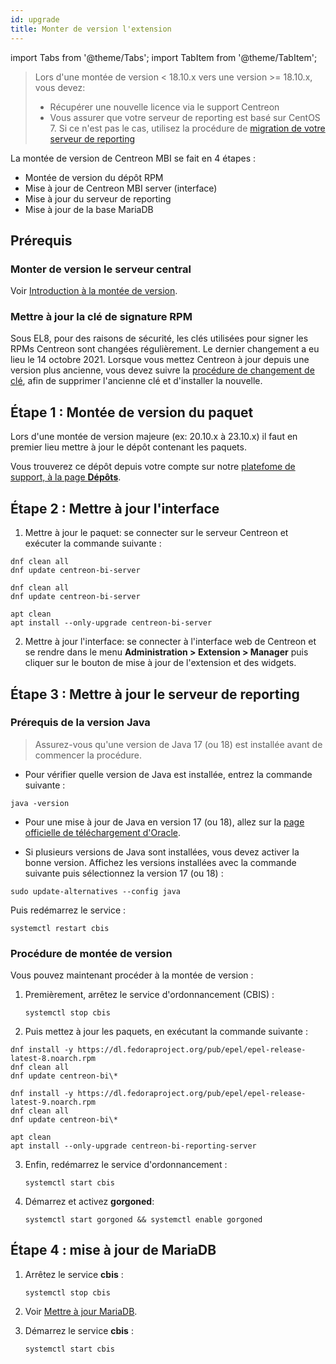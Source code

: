```yaml
---
id: upgrade
title: Monter de version l'extension
---
```

import Tabs from '@theme/Tabs';
import TabItem from '@theme/TabItem';

> Lors d'une montée de version < 18.10.x vers une version >= 18.10.x, vous devez:
>
> - Récupérer une nouvelle licence via le support Centreon
> - Vous assurer que votre serveur de reporting est basé sur CentOS 7. Si ce n'est
>   pas le cas, utilisez la procédure de [migration de votre serveur de
>   reporting](migrate.md)

La montée de version de Centreon MBI se fait en 4 étapes :

- Montée de version du dépôt RPM
- Mise à jour de Centreon MBI server (interface)
- Mise à jour du serveur de reporting
- Mise à jour de la base MariaDB

## Prérequis

### Monter de version le serveur central

Voir [Introduction à la montée de version](../upgrade/introduction.md).

### Mettre à jour la clé de signature RPM

Sous EL8, pour des raisons de sécurité, les clés utilisées pour signer les RPMs Centreon sont changées régulièrement. Le dernier changement a eu lieu le 14 octobre 2021. Lorsque vous mettez Centreon à jour depuis une version plus ancienne, vous devez suivre la [procédure de changement de clé](../security/key-rotation.md#installation-existante), afin de supprimer l'ancienne clé et d'installer la nouvelle.

## Étape 1 : Montée de version du paquet

Lors d'une montée de version majeure (ex: 20.10.x à 23.10.x) il faut en premier lieu mettre à jour
 le dépôt contenant les paquets. 

Vous trouverez ce dépôt depuis votre compte sur notre [platefome de support, à la page **Dépôts**](https://support.centreon.com/hc/fr/categories/10341239833105-D%C3%A9p%C3%B4ts).

## Étape 2 : Mettre à jour l'interface

1. Mettre à jour le paquet: se connecter sur le serveur Centreon et exécuter la commande suivante :

<Tabs groupId="sync">
<TabItem value="Alma / RHEL / Oracle Linux 8" label="Alma / RHEL / Oracle Linux 8">

```shell
dnf clean all
dnf update centreon-bi-server
```

</TabItem>
<TabItem value="Alma / RHEL / Oracle Linux 9" label="Alma / RHEL / Oracle Linux 9">

```shell
dnf clean all
dnf update centreon-bi-server
```

</TabItem>
<TabItem value="Debian 11" label="Debian 11">

```shell
apt clean
apt install --only-upgrade centreon-bi-server
```

</TabItem>
</Tabs>

2. Mettre à jour l'interface: se connecter à l'interface web de Centreon et se rendre dans le menu
 **Administration > Extension > Manager** puis cliquer sur le bouton de mise à jour de l'extension et des widgets.

## Étape 3 : Mettre à jour le serveur de reporting

### Prérequis de la version Java
  
  > Assurez-vous qu'une version de Java 17 (ou 18) est installée avant de commencer la procédure.
  
  - Pour vérifier quelle version de Java est installée, entrez la commande suivante :
  
  ```shell
  java -version
  ```
  
  - Pour une mise à jour de Java en version 17 (ou 18), allez sur la [page officielle de téléchargement d'Oracle](https://www.oracle.com/java/technologies/downloads/#java17).

  - Si plusieurs versions de Java sont installées, vous devez activer la bonne version. Affichez les versions installées avec la commande suivante puis sélectionnez la version 17 (ou 18) :
  
  ```shell
  sudo update-alternatives --config java
  ```
  
  Puis redémarrez le service :

  ```shell
  systemctl restart cbis
  ```

### Procédure de montée de version

Vous pouvez maintenant procéder à la montée de version :

1. Premièrement, arrêtez le service d'ordonnancement (CBIS) :

    ```shell
    systemctl stop cbis
    ```

2. Puis mettez à jour les paquets, en exécutant la commande suivante :

<Tabs groupId="sync">
<TabItem value="Alma / RHEL / Oracle Linux 8" label="Alma / RHEL / Oracle Linux 8">

```shell
dnf install -y https://dl.fedoraproject.org/pub/epel/epel-release-latest-8.noarch.rpm
dnf clean all
dnf update centreon-bi\*
```

</TabItem>
<TabItem value="Alma / RHEL / Oracle Linux 9" label="Alma / RHEL / Oracle Linux 9">

```shell
dnf install -y https://dl.fedoraproject.org/pub/epel/epel-release-latest-9.noarch.rpm
dnf clean all
dnf update centreon-bi\*
```

</TabItem>
<TabItem value="Debian 11" label="Debian 11">

```shell
apt clean
apt install --only-upgrade centreon-bi-reporting-server
```

</TabItem>
</Tabs>

3. Enfin, redémarrez le service d'ordonnancement :

    ```shell
    systemctl start cbis
    ```

4. Démarrez et activez **gorgoned**:

   ```shell
   systemctl start gorgoned && systemctl enable gorgoned
   ```

## Étape 4 : mise à jour de MariaDB

1. Arrêtez le service **cbis** :

    ```shell
    systemctl stop cbis
    ```

2. Voir [Mettre à jour MariaDB](../upgrade/upgrade-mariadb.md).

3. Démarrez le service **cbis** :

    ```shell
    systemctl start cbis
    ```
